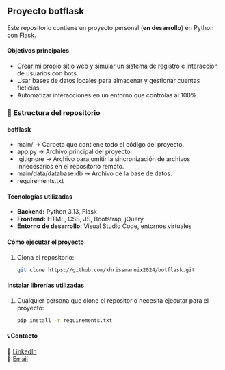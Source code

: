 ## Proyecto botflask
Este repositorio contiene un proyecto personal (**en desarrollo**) en Python con Flask.

#### Objetivos principales
- Crear mi propio sitio web y simular un sistema de registro e interacción de usuarios con bots.
- Usar bases de datos locales para almacenar y gestionar cuentas ficticias.
- Automatizar interacciones en un entorno que controlas al 100%.

### 📂 Estructura del repositorio
#### botflask
- main/ → Carpeta que contiene todo el código del proyecto.
- app.py → Archivo principal del proyecto.
- .gitignore → Archivo para omitir la sincronización de archivos innecesarios en el repositorio remoto.
- main/data/database.db → Archivo de la base de datos.
- requirements.txt

#### Tecnologías utilizadas
- **Backend:** Python 3.13, Flask
- **Frontend:** HTML, CSS, JS, Bootstrap, jQuery
- **Entorno de desarrollo:** Visual Studio Code, entornos virtuales

#### Cómo ejecutar el proyecto
1. Clona el repositorio:  
   ```bash
   git clone https://github.com/khrissmannix2024/botflask.git

#### Instalar librerías utilizadas
1. Cualquier persona que clone el repositorio necesita ejecutar para el proyecto:
    ```bash
    pip install -r requirements.txt

#### 📞 Contacto
🔗 [LinkedIn](https://www.linkedin.com/in/cristofer-castro-arias-b23455350)  
📧 [Email](mailto:khriss201403@gmail.com)